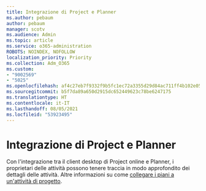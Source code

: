 ```yaml
---
title: Integrazione di Project e Planner
ms.author: pebaum
author: pebaum
manager: scotv
ms.audience: Admin
ms.topic: article
ms.service: o365-administration
ROBOTS: NOINDEX, NOFOLLOW
localization_priority: Priority
ms.collection: Adm_O365
ms.custom:
- "9002569"
- "5025"
ms.openlocfilehash: af4c27eb7f9332f9b5fc1ec72a3355d29d84ac711ff4b102e0550d413772cf2f
ms.sourcegitcommit: b5f7da89a650d2915dc652449623c78be6247175
ms.translationtype: HT
ms.contentlocale: it-IT
ms.lasthandoff: 08/05/2021
ms.locfileid: "53923495"
---
```

# <a name="project-and-planner-integration"></a>Integrazione di Project e Planner

Con l'integrazione tra il client desktop di Project online e Planner, i proprietari delle attività possono tenere traccia in modo approfondito dei dettagli delle attività. Altre informazioni su come [collegare i piani a un'attività di progetto](https://www.microsoft.com/microsoft-365/blog/2017/10/30/introducing-new-ways-to-work-in-microsoft-project/).
